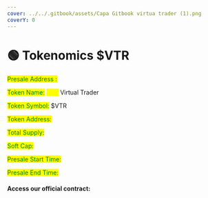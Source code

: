 ```yaml
---
cover: ../../.gitbook/assets/Capa Gitbook virtua trader (1).png
coverY: 0
---
```


# 🟢 Tokenomics $VTR

<mark style="color:green;">Presale Address :</mark>&#x20;

<mark style="color:green;">Token Name:</mark> <mark style="color:yellow;">****</mark> Virtual Trader&#x20;

<mark style="color:green;">Token Symbol:</mark> <mark style="color:yellow;"></mark> $VTR

<mark style="color:green;">Token Address:</mark>&#x20;

<mark style="color:green;">Total Supply:</mark>&#x20;

<mark style="color:green;">Soft Cap:</mark>

<mark style="color:green;">Presale Start Time:</mark>

<mark style="color:green;">Presale End Time:</mark>

#### Access our official contract:
